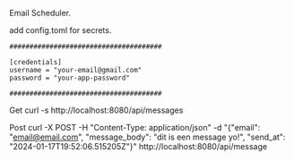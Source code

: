 Email Scheduler.

add config.toml for secrets.

    ######################################

    [credentials]
    username = "your-email@gmail.com"
    password = "your-app-password"

    ######################################

Get
curl -s http://localhost:8080/api/messages

Post
curl -X POST -H "Content-Type: application/json" -d "{\"email\": \"email@email.com\", \"message_body\": \"dit is een message yo!\", \"send_at\": \"2024-01-17T19:52:06.515205Z\"}" http://localhost:8080/api/message
